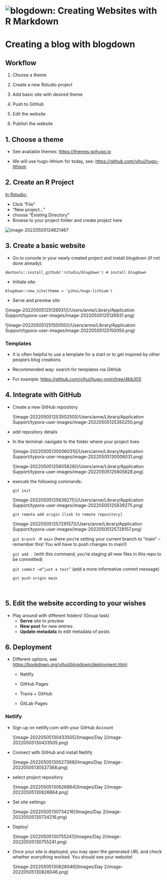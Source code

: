 #  ![blogdown: Creating Websites with R Markdown](https://bookdown.org/yihui/blogdown/images/logo.png)



# Creating a blog with blogdown

## Workflow

1. Choose a theme

2. Create a new Rstudio project

3. Add basic site with desired theme 

4. Push to GitHub

5. Edit the website

6. Publish the website 



## 1. Choose a theme

* See available themes: [https://](https://themes.gohugo.io/)[themes.gohugo.i](https://themes.gohugo.io/)[o](https://themes.gohugo.io/)

* We will use hugo-lithium for today, see: https://github.com/yihui/hugo-lithium



## 2. Create an R Project 

<u>In Rstudio:</u>

* Click “File” 
* “New project…” 
* choose “Existing Directory” 
* Browse to your project folder and create project here 


![image-20220505124821467](/Users/anne/Typora-images/image-20220505124821467.png)



## 3. Create a basic website

* Go to console in your newly created project and install blogdown (if not done already):

```devtools::install_github('rstudio/blogdown') # install blogdown ```

* Initiate site: 

```blogdown::new_site(theme = 'yihui/hugo-lithium')```

* Serve and preview site

![image-20220505125126931](/Users/anne/Library/Application Support/typora-user-images/image-20220505125126931.png)

![image-20220505125150050](/Users/anne/Library/Application Support/typora-user-images/image-20220505125150050.png)



### Templates

* It is often helpful to use a template for a start or to get inspired by other people’s blog creations

* Recommended way: search for templates via GitHub 

* For example: https://github.com/yihui/hugo-xmin/tree/4bb305

  

## 4. Integrate with GitHub

* Create a new GitHub repository 

  ![image-20220505125350250](/Users/anne/Library/Application Support/typora-user-images/image-20220505125350250.png)

  

* add repository details

* In the terminal: navigate to the folder where your project lives 

  ![image-20220505130006031](/Users/anne/Library/Application Support/typora-user-images/image-20220505130006031.png)

  ![image-20220505125605828](/Users/anne/Library/Application Support/typora-user-images/image-20220505125605828.png)



* execute the following commands:

  ```git init```

  ![image-20220505125639275](/Users/anne/Library/Application Support/typora-user-images/image-20220505125639275.png)

  ```git remote add origin [link to remote repository]``` 

  ![image-20220505125729157](/Users/anne/Library/Application Support/typora-user-images/image-20220505125729157.png)

  ```git branch -M main``` (here you’re setting your current branch to “main” – remember this! You will have to push changes to main!)

  ```git add .``` (with this command, you’re staging all new files in this repo to be committed)

  ```git commit –m“just a test”``` (add a more informative commit message)

  ```git push origin main```

​	

## 5. Edit the website according to your wishes

* Play around with different folders! (Group task) 
  * **Serve** site to preview
  * **New post** for new entries
  * **Update metadata** to edit metadata of posts



## 6. Deployment 

* Different options, see https://bookdown.org/yihui/blogdown/deployment.html: 

  * Netlify

  * GitHub Pages

  * Travis + GitHub

  * GitLab Pages 



### Netlify 

* Sign up on netlify.com with your GitHub Account	

  ![image-20220505130433505](Images/Day 2/image-20220505130433505.png)

  

* Connect with GitHub and install Netlify 

  ![image-20220505130527368](Images/Day 2/image-20220505130527368.png)

  

* select project repository

  ![image-20220505130626864](Images/Day 2/image-20220505130626864.png)

* Set site settings 

  ![image-20220505130734216](Images/Day 2/image-20220505130734216.png)

* Deploy!

  ![image-20220505130755241](Images/Day 2/image-20220505130755241.png)

* Once your site is deployed, you may open the generated URL and check whether everything worked. You should see your website!

  ![image-20220505130826046](Images/Day 2/image-20220505130826046.png) 